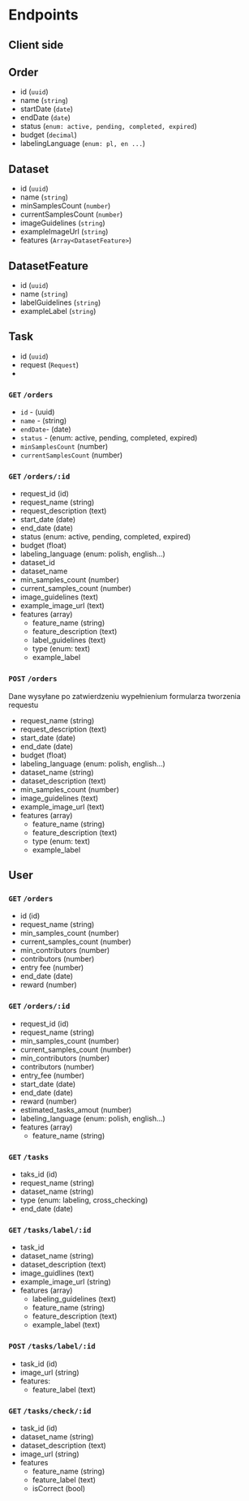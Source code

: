 # Endpoints

## Client side

## Order
- id (`uuid`)
- name (`string`)
- startDate (`date`)
- endDate (`date`)
- status (`enum: active, pending, completed, expired`)
- budget (`decimal`)
- labelingLanguage (`enum: pl, en ...`)

## Dataset
- id (`uuid`)
- name (`string`)
- minSamplesCount (`number`)
- currentSamplesCount (`number`)
- imageGuidelines (`string`)
- exampleImageUrl (`string`)
- features (`Array<DatasetFeature>`)

## DatasetFeature
- id (`uuid`)
- name (`string`)
- labelGuidelines (`string`)
- exampleLabel (`string`)

## Task
- id (`uuid`)
- request (`Request`)
- 

### `GET` `/orders`

- `id` - (uuid)
- `name` - (string)
- `endDate`- (date)
- `status` - (enum: active, pending, completed, expired)
- `minSamplesCount` (number)
- `currentSamplesCount` (number)

### `GET` `/orders/:id`

- request_id (id)
- request_name (string)
- request_description (text)
- start_date (date)
- end_date (date)
- status (enum: active, pending, completed, expired)
- budget (float)
- labeling_language (enum: polish, english...)
- dataset_id
- dataset_name
- min_samples_count (number)
- current_samples_count (number)
- image_guidelines (text)
- example_image_url (text)
- features (array)
    - feature_name (string)
    - feature_description (text)
    - label_guidelines (text)
    - type (enum: text)
    - example_label

### `POST` `/orders`

Dane wysyłane po zatwierdzeniu wypełnienium formularza tworzenia requestu

- request_name (string)
- request_description (text)
- start_date (date)
- end_date (date)
- budget (float)
- labeling_language (enum: polish, english...)
- dataset_name (string)
- dataset_description (text)
- min_samples_count (number)
- image_guidelines (text)
- example_image_url (text)
- features (array)
    - feature_name (string)
    - feature_description (text)
    - type (enum: text)
    - example_label

## User

### `GET` `/orders`

- id (id)
- request_name (string)
- min_samples_count (number)
- current_samples_count (number)
- min_contributors (number)
- contributors (number)
- entry fee (number)
- end_date (date)
- reward (number)

### `GET` `/orders/:id`

- request_id (id)
- request_name (string)
- min_samples_count (number)
- current_samples_count (number)
- min_contributors (number)
- contributors (number)
- entry_fee (number)
- start_date (date)
- end_date (date)
- reward (number)
- estimated_tasks_amout (number)
- labeling_language (enum: polish, english...)
- features (array)
    - feature_name (string)

### `GET` `/tasks`

- taks_id (id)
- request_name (string)
- dataset_name (string)
- type (enum: labeling, cross_checking)
- end_date (date)

### `GET` `/tasks/label/:id`

- task_id
- dataset_name (string)
- dataset_description (text)
- image_guidlines (text)
- example_image_url (string)
- features (array)
    - labeling_guidelines (text)
    - feature_name (string)
    - feature_description (text)
    - example_label (text)

### `POST` `/tasks/label/:id`

- task_id (id)
- image_url (string)
- features:
    - feature_label (text)

### `GET` `/tasks/check/:id`

- task_id (id)
- dataset_name (string)
- dataset_description (text)
- image_url (string)
- features
    - feature_name (string)
    - feature_label (text)
    - isCorrect (bool)
